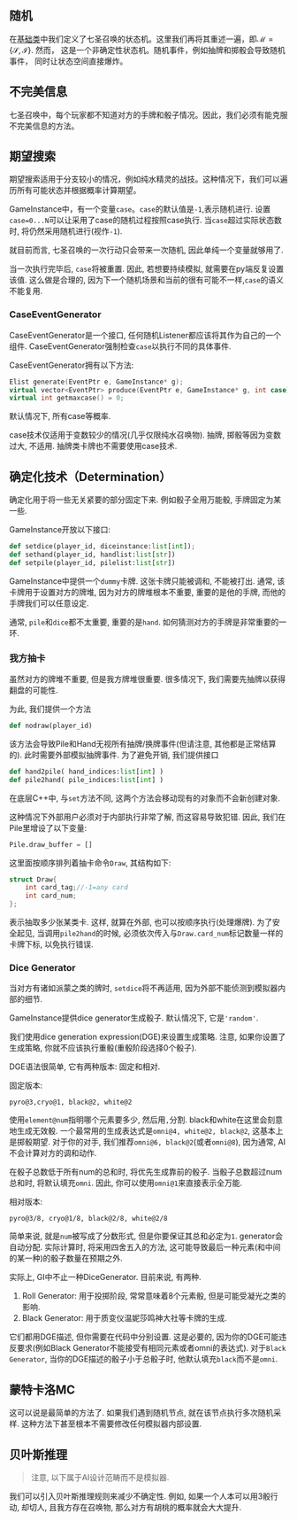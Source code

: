 ## 随机

在[基础类](./基础类.md)中我们定义了七圣召唤的状态机。这里我们再将其重述一遍，即$\mathcal{M} = \{\mathcal{S}, \mathcal{I}\}$. 然而， 这是一个非确定性状态机。随机事件，例如抽牌和掷骰会导致随机事件， 同时让状态空间直接爆炸。

## 不完美信息

七圣召唤中，每个玩家都不知道对方的手牌和骰子情况。因此，我们必须有能克服不完美信息的方法。

## 期望搜索

期望搜索适用于分支较小的情况，例如纯水精灵的战技。这种情况下，我们可以遍历所有可能状态并根据概率计算期望。

GameInstance中，有一个变量`case`。`case`的默认值是`-1`,表示随机进行. 设置`case=0...N`可以让采用了case的随机过程按照case执行. 当`case`超过实际状态数时, 将仍然采用随机进行(视作`-1`).

就目前而言, 七圣召唤的一次行动只会带来一次随机, 因此单纯一个变量就够用了.

当一次执行完毕后, `case`将被重置. 因此, 若想要持续模拟, 就需要在py端反复设置该值. 这么做是合理的, 因为下一个随机场景和当前的很有可能不一样,`case`的语义不能复用.

### CaseEventGenerator

CaseEventGenerator是一个接口, 任何随机Listener都应该将其作为自己的一个组件. CaseEventGenerator强制检查`case`以执行不同的具体事件.  

CaseEventGenerator拥有以下方法:

```cpp
Elist generate(EventPtr e, GameInstance* g); 
virtual vector<EventPtr> produce(EventPtr e, GameInstance* g, int case) = 0;
virtual int getmaxcase() = 0;
```

默认情况下, 所有case等概率.

case技术仅适用于变数较少的情况(几乎仅限纯水召唤物). 抽牌, 掷骰等因为变数过大, 不适用. 抽牌类卡牌也不需要使用case技术.

## 确定化技术（Determination）

确定化用于将一些无关紧要的部分固定下来. 例如骰子全用万能骰, 手牌固定为某一些.

GameInstance开放以下接口:

```py
def setdice(player_id, diceinstance:list[int]);
def sethand(player_id, handlist:list[str])
def setpile(player_id, pilelist:list[str])
```

GameInstance中提供一个`dummy`卡牌. 这张卡牌只能被调和, 不能被打出. 通常, 该卡牌用于设置对方的牌堆, 因为对方的牌堆根本不重要, 重要的是他的手牌, 而他的手牌我们可以任意设定.

通常, `pile`和`dice`都不太重要, 重要的是`hand`. 如何猜测对方的手牌是非常重要的一环.

### 我方抽卡

虽然对方的牌堆不重要, 但是我方牌堆很重要. 很多情况下, 我们需要先抽牌以获得翻盘的可能性. 

为此, 我们提供一个方法

```py
def nodraw(player_id)
```

该方法会导致Pile和Hand无视所有抽牌/换牌事件(但请注意, 其他都是正常结算的). 此时需要外部模拟抽牌事件. 为了避免开销, 我们提供接口

```py
def hand2pile( hand_indices:list[int] )
def pile2hand( pile_indices:list[int] )
```

在底层C++中, 与`set`方法不同, 这两个方法会移动现有的对象而不会新创建对象.

这种情况下外部用户必须对于内部执行非常了解, 而这容易导致犯错. 因此, 我们在Pile里增设了以下变量:

```py
Pile.draw_buffer = []
```

这里面按顺序排列着抽卡命令`Draw`, 其结构如下:

```cpp
struct Draw{
    int card_tag;//-1=any card
    int card_num;
};
```

表示抽取多少张某类卡. 这样, 就算在外部, 也可以按顺序执行(处理爆牌). 为了安全起见, 当调用`pile2hand`的时候, 必须依次传入与`Draw.card_num`标记数量一样的卡牌下标, 以免执行错误.

### Dice Generator

当对方有诸如派蒙之类的牌时, `setdice`将不再适用, 因为外部不能侦测到模拟器内部的细节.

GameInstance提供dice generator生成骰子. 默认情况下, 它是`'random'`.

我们使用dice generation expression(DGE)来设置生成策略. 注意, 如果你设置了生成策略, 你就不应该执行重骰(重骰阶段选择0个骰子).

DGE语法很简单, 它有两种版本: 固定和相对.

固定版本:

```
pyro@3,cryo@1, black@2, white@2
```

使用`element@num`指明哪个元素要多少, 然后用`,`分割. black和white在这里会刻意地生成无效骰. 一个最常用的生成表达式是`omni@4, white@2, black@2`, 这基本上是掷骰期望. 对于你的对手, 我们推荐`omni@6, black@2`(或者`omni@8`), 因为通常, AI不会计算对方的调和动作.

在骰子总数低于所有num的总和时, 将优先生成靠前的骰子. 当骰子总数超过num总和时, 将默认填充`omni`. 因此, 你可以使用`omni@1`来直接表示全万能.

相对版本:

```
pyro@3/8, cryo@1/8, black@2/8, white@2/8
```

简单来说, 就是`num`被写成了分数形式, 但是你要保证其总和必定为`1`. generator会自动分配. 实际计算时, 将采用四舍五入的方法, 这可能导致最后一种元素(和中间的某一种)的骰子数量在预期之外.

实际上, GI中不止一种DiceGenerator. 目前来说, 有两种.

1. Roll Generator: 用于投掷阶段, 常常意味着8个元素骰, 但是可能受凝光之类的影响.
2. Black Generator: 用于质变仪温妮莎鸣神大社等卡牌的生成.

它们都用DGE描述, 但你需要在代码中分别设置. 这是必要的, 因为你的DGE可能违反要求(例如Black Generator不能接受有相同元素或者omni的表达式). 对于`Black Generator`, 当你的DGE描述的骰子小于总骰子时, 他默认填充`black`而不是`omni`.

## 蒙特卡洛MC

这可以说是最简单的方法了. 如果我们遇到随机节点, 就在该节点执行多次随机采样. 这种方法下甚至根本不需要修改任何模拟器内部设置.

## 贝叶斯推理


> 注意, 以下属于AI设计范畴而不是模拟器.

我们可以引入贝叶斯推理规则来减少不确定性. 例如, 如果一个人本可以用3骰行动, 却切人, 且我方存在召唤物, 那么对方有胡桃的概率就会大大提升.
